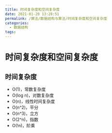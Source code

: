 ```yaml
---
title: 时间复杂度和空间复杂度
date: 2021-01-20 13:28:51
permalink: /算法/数据结构与算法/时间复杂度和空间复杂度
categories:
  - 数据结构
tags:
---
```

# 时间复杂度和空间复杂度

## 时间复杂度

- O(1)，常数复杂度
- O(log n)，对数复杂度
- O(n)，线性时间复杂度
- O(n^2)，平分
- O(n^3)，立方
- O(2^n)，指数
- O(!n)，阶乘
